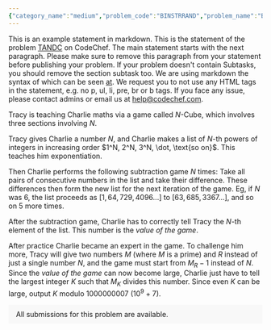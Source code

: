 ```yaml
---
{"category_name":"medium","problem_code":"BINSTRRAND","problem_name":"Binary String Randomizer","problemComponents":{"constraints":"- $1 \\le N \\le 100$\n- $1 \\leq T \\leq 10^6$\n\n","constraintsState":true,"subtasks":"","subtasksState":false,"inputFormat":"- The first line of the input contains two integers $N$ and $T$ - the length of the binary strings $A$ and $B$ and the number of times chef JJ passes the binary string through BSRand, respectively.\n- The second line contains the binary string $A$.\n- The third line contains the binary string $B$.\n","inputFormatState":true,"outputFormat":"Output the probability of getting binary string $B$ from binary string $A$ after passing it through BSRand $T$ times, modulo $998244353$.\n","outputFormatState":true,"sampleTestCases":{"0":{"id":1,"input":"2 1\n01\n11","output":748683265,"explanation":"","isDeleted":false},"1":{"id":2,"input":"2 1\n00\n11","output":0,"explanation":"","isDeleted":false},"2":{"id":3,"input":"2 2\n11\n00","output":1,"explanation":"**Test Case $1$:** For $i = 1$, we notice that the BSRand can select the following combinations of $(j, k)$: $(1, 1), (1, 2), (2, 1), (2, 2)$. Out of these $4$ combinations, we see that only $2$ of them give $1$ as result. Therefore, the probability that $B_1$ becomes $1$ is $\\frac{1}{2}$.\n\nFor $i = 2$, similarly the the probability that $B_2$ becomes $1$ is $\\frac{1}{2}$.\n\nTherefore the probability that the final string is $\\texttt{11}$ is $\\frac{1}{2} \\cdot \\frac{1}{2} = \\frac{1}{4} = 748683265 \\pmod{998244353}$.\n\n**Test Case $2$:** It can be proved that there is no way to get string $\\texttt{11}$ from $\\texttt{00}$.\n","isDeleted":false}}},"video_editorial_url":"https://youtu.be/_wVUvk5MEmU","languages_supported":{"0":"CPP14","1":"C","2":"JAVA","3":"PYTH 3.6","4":"CPP17","5":"PYTH","6":"PYP3","7":"CS2","8":"ADA","9":"PYPY","10":"TEXT","11":"PAS fpc","12":"NODEJS","13":"RUBY","14":"PHP","15":"GO","16":"HASK","17":"TCL","18":"PERL","19":"SCALA","20":"LUA","21":"kotlin","22":"BASH","23":"JS","24":"LISP sbcl","25":"rust","26":"PAS gpc","27":"BF","28":"CLOJ","29":"R","30":"D","31":"CAML","32":"FORT","33":"ASM","34":"swift","35":"FS","36":"WSPC","37":"LISP clisp","38":"SQL","39":"SCM guile","40":"PERL6","41":"ERL","42":"CLPS","43":"ICK","44":"NICE","45":"PRLG","46":"ICON","47":"COB","48":"SCM chicken","49":"PIKE","50":"SCM qobi","51":"ST","52":"SQLQ","53":"NEM"},"max_timelimit":1,"source_sizelimit":50000,"problem_author":"jeevanjyot","problem_tester":"","date_added":"7-12-2021","tags":{"0":"jeevanjyot","1":"matrix","2":"medium","3":"probability","4":"start19"},"problem_difficulty_level":"Unavailable","best_tag":"Matrix Exponentiation","editorial_url":"https://discuss.codechef.com/problems/BINSTRRAND","time":{"view_start_date":1639243800,"submit_start_date":1639243800,"visible_start_date":1639243800,"end_date":1735669800},"is_direct_submittable":false,"problemDiscussURL":"https://discuss.codechef.com/search?q=BINSTRRAND","is_proctored":false,"visitedContests":{},"layout":"problem"}
---
```

This is an example statement in markdown. This is the statement of the problem [TANDC](https://codechef.com/problems/TANDC) on CodeChef. The main statement starts with the next paragraph. Please make sure to remove this paragraph from your statement before publishing your problem. If your problem doesn't contain Subtasks, you should remove the section subtask too. We are using markdown the syntax of which can be seen [at](https://github.com/showdownjs/showdown/wiki/Showdown's-Markdown-syntax). We request you to not use any HTML tags in the statement, e.g. no p, ul, li, pre, br or b tags. If you face any issue, please contact admins or email us at help@codechef.com.

Tracy is teaching Charlie maths via a game called $N$-Cube, which involves three sections involving $N$.

Tracy gives Charlie a number $N$, and Charlie makes a list of $N$-th powers of integers in increasing order $1^N, 2^N, 3^N, \dot, \text{so on}$. This teaches him exponentiation.

Then Charlie performs the following subtraction game $N$ times: Take all pairs of consecutive numbers in the list and take their difference. These differences then form the new list for the next iteration of the game. Eg, if $N$ was 6, the list proceeds as $[1, 64, 729, 4096 ... ]$ to $[63, 685, 3367 ...]$, and so on $5$ more times.

After the subtraction game, Charlie has to correctly tell Tracy the $N$-th element of the list. This number is the *value of the game*.

After practice Charlie became an expert in the game. To challenge him more, Tracy will give two numbers $M$ (where $M$ is a prime) and $R$ instead of just a single number $N$, and the game must start from $M_R - 1$ instead of $N$. Since the *value of the game* can now become large, Charlie just have to tell the largest integer $K$ such that $M_K$ divides this number. Since even $K$ can be large, output $K$ modulo 1000000007 ($10^9 + 7$).

<aside style='background: #f8f8f8;padding: 10px 15px;'><div>All submissions for this problem are available.</div></aside>
